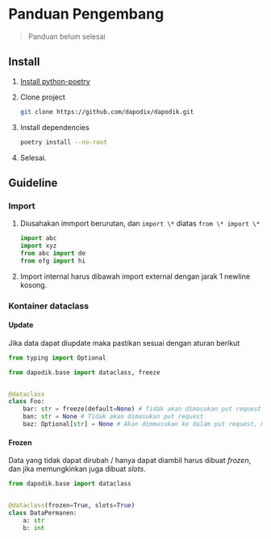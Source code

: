 # Panduan Pengembang

> Panduan belum selesai

## Install

1. [Install python-poetry](https://python-poetry.org/docs/#osx-linux-bashonwindows-install-instructions)
2. Clone project

    ```bash
    git clone https://github.com/dapodix/dapodik.git
    ```

3. Install dependencies

    ```bash
    poetry install --no-root
    ```

4. Selesai.

## Guideline

### Import

1. Diusahakan immport berurutan, dan `import \*` diatas `from \* import \*`

   ```python
   import abc
   import xyz
   from abc import de
   from efg import hi
   ```

2. Import internal harus dibawah import external dengan jarak 1 newline kosong.

### Kontainer dataclass

#### Update

Jika data dapat diupdate maka pastikan sesuai dengan aturan berikut

```python
from typing import Optional

from dapodik.base import dataclass, freeze


@dataclass
class Foo:
    bar: str = freeze(default=None) # Tidak akan dimasukan put request
    ban: str = None # Tidak akan dimasukan put request
    baz: Optional[str] = None # Akan dimmasukan ke dalam put request, meskipun null
```

#### Frozen

Data yang tidak dapat dirubah / hanya dapat diambil harus dibuat *frozen*, dan jika memungkinkan juga dibuat *slots*.

```python
from dapodik.base import dataclass


@dataclass(frozen=True, slots=True)
class DataPermanen:
    a: str
    b: int
```
